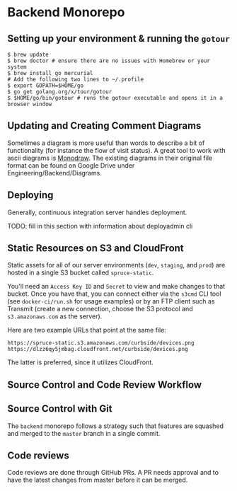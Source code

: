 Backend Monorepo
================

Setting up your environment & running the `gotour`
--------------------------------------------------

	$ brew update
	$ brew doctor # ensure there are no issues with Homebrew or your system
	$ brew install go mercurial
	# Add the following two lines to ~/.profile
	$ export GOPATH=$HOME/go
	$ go get golang.org/x/tour/gotour
	$ $HOME/go/bin/gotour # runs the gotour executable and opens it in a browser window


Updating and Creating Comment Diagrams
--------------------------------------

Sometimes a diagram is more useful than words to describe a bit of
functionality (for instance the flow of visit status). A great tool
to work with ascii diagrams is [Monodraw](http://monodraw.helftone.com/).
The existing diagrams in their original file format can be found on
Google Drive under Engineering/Backend/Diagrams.


Deploying
---------

Generally, continuous integration server handles deployment.

TODO: fill in this section with information about deployadmin cli


Static Resources on S3 and CloudFront
-------------------------------------

Static assets for all of our server environments (`dev`, `staging`, and `prod`) are hosted in a single S3 bucket called `spruce-static`.

You'll need an `Access Key ID` and `Secret` to view and make changes to that bucket. Once you have that, you can connect either via the `s3cmd` CLI tool (see `docker-ci/run.sh` for usage examples) or by an FTP client such as Transmit (create a new connection, choose the S3 protocol and `s3.amazonaws.com` as the server).

Here are two example URLs that point at the same file:

```
https://spruce-static.s3.amazonaws.com/curbside/devices.png
https://dlzz6qy5jmbag.cloudfront.net/curbside/devices.png
```

The latter is preferred, since it utilizes CloudFront.


Source Control and Code Review Workflow
---------------------------------------

## Source Control with Git

The `backend` monorepo follows a strategy such that features are squashed and merged to the `master` branch in a single commit.

## Code reviews

Code reviews are done through GitHub PRs. A PR needs approval and to have the latest changes from master before it can be merged.
